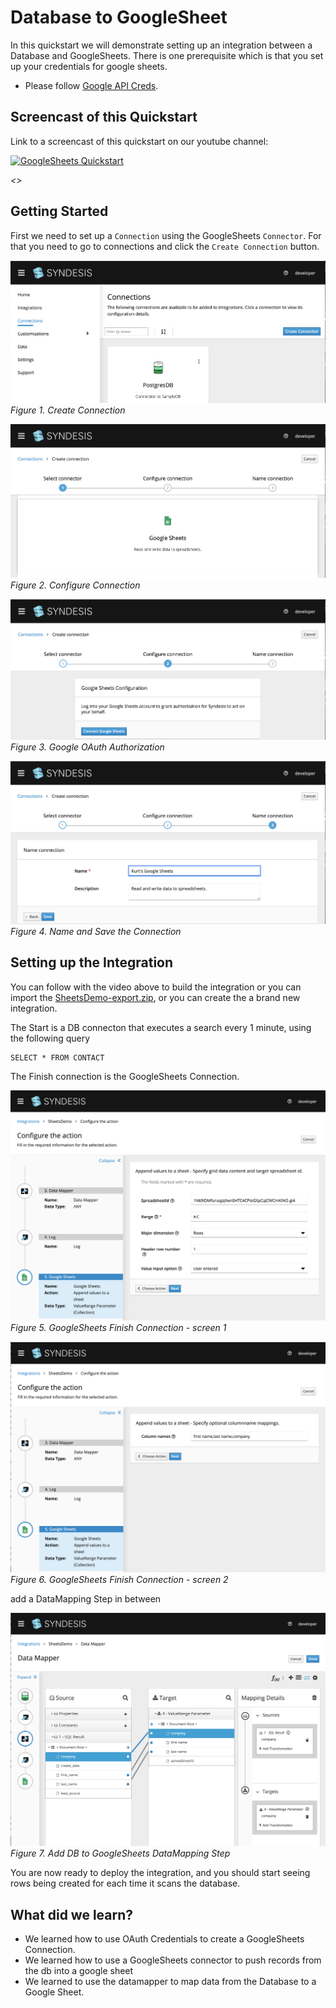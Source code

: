# Database to GoogleSheet

In this quickstart we will demonstrate setting up an integration between a Database and GoogleSheets. There is one prerequisite which is that you set up your credentials for google sheets.
  * Please follow [Google API Creds](GoogleSheetsCredentials.md). 

## Screencast of this Quickstart

Link to a screencast of this quickstart on our youtube channel:

[![GoogleSheets Quickstart](https://img.youtube.com/vi/DN5dfDP7Tkw/0.jpg)](https://youtu.be/DN5dfDP7Tkw)

*<<Click to Play>>*


## Getting Started

First we need to set up a `Connection` using the GoogleSheets `Connector`. For that you need to go to connections and click the `Create Connection` button. 

![Create Connection](img/3_newconnection.png)
*Figure 1. Create Connection*

![Select Connector](img/4_connector.png)
*Figure 2. Configure Connection*

![Select Google Account](img/5_connect.png)
*Figure 3. Google OAuth Authorization*

![Name Connection](img/6_save.png)
*Figure 4. Name and Save the Connection*


## Setting up the Integration

You can follow with the video above to build the integration or you can import the [SheetsDemo-export.zip](SheetsDemo-export.zip?raw=true), or you can create the a brand new integration.

The Start is a DB connecton that executes a search every 1 minute, using the following query

```
SELECT * FROM CONTACT
```

The Finish connection is the GoogleSheets Connection.

![Configure GoogleSheets Finish Connection](img/7_sheetsconfig.png)
*Figure 5. GoogleSheets Finish Connection - screen 1*

![Configure GoogleSheets Finish Connection](img/8_sheetsconfig.png)
*Figure 6. GoogleSheets Finish Connection - screen 2*

add a DataMapping Step in between

![DataMapper Step](img/9_datamapper.png)
*Figure 7. Add DB to GoogleSheets DataMapping Step*


You are now ready to deploy the integration, and you should start seeing rows being created for each time it scans the database.

## What did we learn?

* We learned how to use OAuth Credentials to create a GoogleSheets Connection.
* We learned how to use a GoogleSheets connector to push records from the db into a google sheet
* We learned to use the datamapper to map data from the Database to a Google Sheet.


